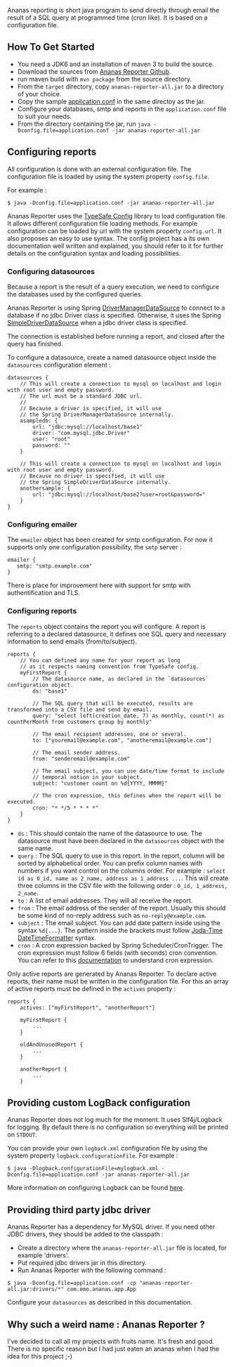 Ananas reporting is short java program to send directly through email the result of a SQL query at programmed time (cron like). It is based on a configuration file.

## How To Get Started

- You need a JDK6 and an installation of maven 3 to build the source.
- Download the sources from [Ananas Reporter Github](https://github.com/cedricbou/ananas-reporter/archive/master.zip).
- run maven build with `mvn package` from the source directory.
- From the `target` directory, copy `ananas-reporter-all.jar` to a directory of your choice.
- Copy the sample [application.conf](https://github.com/cedricbou/ananas-reporter/blob/master/src/main/config/application.conf) in the same directoy as the jar.
- Configure your databases, smtp and reports in the `application.conf` file to suit your needs.
- From the directory containing the jar, run `java -Dconfig.file=application.conf -jar ananas-reporter-all.jar`

## Configuring reports

All configuration is done with an external configuration file. The configuration file is loaded by using the system property `config.file`.

For example : 

```
$ java -Dconfig.file=application.conf -jar ananas-reporter-all.jar
```

Ananas Reporter uses the [TypeSafe Config](https://github.com/typesafehub/config) library to load configuration file. It allows different configuration file loading methods. For example configuration can be loaded by url with the system property `config.url`. It also proposes an easy to use syntax. The config project has a its own documentation well written and explained, you should refer to it for further details on the configuration syntax and loading possibilities.

### Configuring datasources

Because a report is the result of a query execution, we need to configure the databases used by the configured queries.

Ananas Reporter is using Spring [DriverManagerDataSource](http://static.springsource.org/spring/docs/3.2.x/javadoc-api/org/springframework/jdbc/datasource/DriverManagerDataSource.html) to connect to a database if no jdbc Driver class is specified. Otherwise, it uses the Spring [SimpleDriverDataSource](http://static.springsource.org/spring/docs/3.2.x/javadoc-api/org/springframework/jdbc/datasource/SimpleDriverDataSource.html) when a jdbc driver class is specified.

The connection is established before running a report, and closed after the query has finished.

To configure a datasource, create a named datasource object inside the `datasources` configuration element :

```
datasources {
	// This will create a connection to mysql on localhost and login with root user and empty password.
	// The url must be a standard JDBC url.
	//
	// Because a driver is specified, it will use 
	// the Spring DriverManagerDataSource internally.
	asampledb: {
		url: "jdbc:mysql://localhost/base1"
		driver: "com.mysql.jdbc.Driver"
		user: "root"
		password: ""
	}

	// This will create a connection to mysql on localhost and login with root user and empty password.
	// Because no driver is specified, it will use 
	// the Spring SimpleDriverDataSource internally.
	anothersample: {
		url: "jdbc:mysql://localhost/base2?user=root&password="
	}
}
```

### Configuring emailer

The `emailer` object has been created for smtp configuration. For now it supports only one configuration possibility, the `smtp` server :

```
emailer {
   smtp: "smtp.example.com"
}
```

There is place for improvement here with support for smtp with authentification and TLS.

### Configuring reports

The `reports` object contains the report you will configure. A report is referring to a declared datasource, it defines one SQL query and necessary information to send emails (from/to/subject).

```
reports {
    // You can defined any name for your report as long 
    // as it respects naming convention from TypeSafe config.
	myFirstReport {
		// The datasource name, as declared in the `datasources` configuration object.
		ds: "base1" 
		
		// The SQL query that will be executed, results are transformed into a CSV file and send by email.
		query: "select left(creation_date, 7) as monthly, count(*) as countPerMonth from customers group by monthly"

		// The email recipient addresses, one or several. 
		to: ["youremail@example.com", "anotheremail@example.com"]
		
		// The email sender address.
		from: "senderemail@example.com"
		
		// The email subject, you can use date/time format to include
		// temporal notion in your subject.
		subject: "customer count on %d{YYYY, MMMM}"

		// The cron expression, this defines when the report will be executed.
		cron: "* */5 * * * *"
	}
}
```

- `ds` : This should contain the name of the datasource to use. The datasource must have been declared in the `datasources` object with the same name.
- `query` : The SQL query to use in this report. In the report, column will be sorted by alphabetical order. You can prefix column names with numbers if you want control on the columns order. For example : `select id as 0_id, name as 2_name, address as 1_address ...`. This will create three columns in the CSV file with the following order : `0_id, 1_address, 2_name`.
- `to` : A list of email addresses. They will all receive the report.
- `from` : The email address of the sender of the report. Usually this should be some kind of no-reply address such as `no-reply@example.com`.
- `subject` : The email subject. You can add date pattern inside using the syntax `%d{...}`. The pattern inside the brackets must follow [Joda-Time DateTimeFormatter](http://joda-time.sourceforge.net/apidocs/org/joda/time/format/DateTimeFormat.html) syntax.
- `cron` : A cron expression backed by Spring Scheduler/CronTrigger. The cron expression must follow 6 fields (with seconds) cron convention. You can refer to this [documentation](http://quartz-scheduler.org/documentation/quartz-1.x/tutorials/crontrigger) to understand cron expression. 

Only active reports are generated by Ananas Reporter. To declare active reports, their name must be written in the configuration file. For this an array of active reports must be defined in the `actives` property :

```
reports {
	actives: ["myFirstReport", "anotherReport"]

	myFirstReport {
		...
	}
	
	oldAndUnusedReport {
		...
	}
	
	anotherReport {
		...
	}
```

## Providing custom LogBack configuration

Ananas Reporter does not log much for the moment. It uses Slf4j/Logback for logging. By default there is no configuration so everything will be printed on `STDOUT`.

You can provide your own `logback.xml` configuration file by using the system property `logback.configurationFile`. For example :

```
$ java -Dlogback.configurationFile=mylogback.xml -Dconfig.file=application.conf -jar ananas-reporter-all.jar
```

More information on configuring Logback can be found [here](http://logback.qos.ch/manual/configuration.html).

## Providing third party jdbc driver

Ananas Reporter has a dependency for MySQL driver. If you need other JDBC drivers, they should be added to the classpath :

- Create a directory where the `ananas-reporter-all.jar` file is located, for example 'drivers'. 
- Put required jdbc drivers jar in this directory.
- Run Ananas Reporter with the following command :

```
$ java -Dconfig.file=application.conf -cp "ananas-reporter-all.jar:drivers/*" com.emo.ananas.app.App
```

Configure your `datasources` as described in this documentation.

## Why such a weird name : Ananas Reporter ?

I've decided to call all my projects with fruits name. It's fresh and good. There is no specific reason but I had just eaten an ananas when I had the idea for this project ;-)
